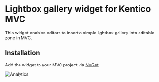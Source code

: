 # Lightbox gallery widget for Kentico MVC

This widget enables editors to insert a simple lightbox gallery into editable zone in MVC.

## Installation
Add the widget to your MVC project via [NuGet](https://www.nuget.org/packages/Ondrabus.Kentico.Mvc.Widget.LightboxGallery).

![Analytics](https://kentico-ga-beacon.azurewebsites.net/api/UA-69014260-4/ondrabus/kentico-mvcwidget-lightbox-gallery?pixel)
